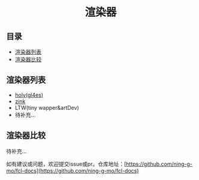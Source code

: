 <div align="center">

# 渲染器

</div>

## 目录
- [渲染器列表](#渲染器列表)
- [渲染器比较](#渲染器比较)

## 渲染器列表

- [holy(gl4es)](https://github.com/FCL-Team/Holy-GL4ES)
- [zink](https://docs.mesa3d.org/drivers/zink.html)
- LTW(tiny wapper&artDev)
- 待补充...

## 渲染器比较

待补充...

如有建议或问题，欢迎提交issue或pr。仓库地址：[https://github.com/ning-g-mo/fcl-docs](https://github.com/ning-g-mo/fcl-docs)